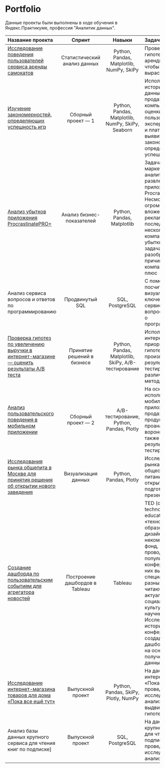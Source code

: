 # Portfolio

Данные проекты были выполнены в ходе обучения в Яндекс.Практикуме, профессия "Аналитик данных".

| Название проекта                                                                     |  Спринт                         | Навыки                                   | Задачи проекта      |
|:-------------------------------------------------------------------------------------|:-------------------------------:|:----------------------------------------:|:--------------------|
|[Исследование поведения пользователей сервиса аренды самокатов](https://github.com/Daria-2024/Portfolio/tree/main/Исследование%20поведения%20пользователей%20сервиса%20аренды%20самокатов)                      | Статистический анализ данных    | Python, Pandas, Matplotlib, NumPy, SkiPy | Проверите гипотезы сервиса аренды самокатов, чтобы помочь вырастить бизнес |
|[Изучение закономерностей, определяющих успешность игр](https://github.com/Daria-2024/Portfolio/tree/main/Изучение%20закономерностей%2C%20определяющих%20успешность%20игр)                              | Сборный проект — 1              | Python, Pandas, Matplotlib, NumPy, SkiPy, Seaborn        | Используя исторические данные о продажах компьютерных игр, оценки пользователей и экспертов, жанры и платформы, выявить закономерности, определяющие успешность игры | 
|[Анализ убытков приложения ProcrastinatePRO+](https://github.com/Daria-2024/Portfolio/tree/main/Анализ%20убытков%20приложения%20ProcrastinatePRO+)                                        | Анализ бизнес-показателей       | Python, Pandas, Matplotlib               | Задача для маркетингового аналитика развлекательного приложения Procrastinate Pro+. Несмотря на огромные вложения в рекламу, последние несколько месяцев компания терпит убытки. Ваша задача — разобраться в причинах и помочь компании выйти в плюс |  
|Анализ сервиса вопросов и ответов по программированию                              | Продвинутый SQL                 | SQL, PostgreSQL                          | С помощью SQL посчитаете и визуализируете ключевые метрики сервис-системы вопросов и ответов о программировании |  
|[Проверка гипотез по увеличению выручки в интернет-магазине — оценить результаты A/B теста](https://github.com/Daria-2024/Portfolio/tree/main/Проверка%20гипотез%20по%20увеличению%20выручки%20в%20интернет-магазине) | Принятие решений в бизнесе | Python, Pandas, Matplotlib, SkiPy, A/B-тестирование | Используя данные интернет-магазина приоритезировать гипотезы, произвести оценку результатов A/B-тестирования различными методами |  
|[Анализ пользовательского поведения в мобильном приложении](https://github.com/Daria-2024/Portfolio/tree/main/Анализ%20пользовательского%20поведения%20в%20мобильном%20приложении)                        | Сборный проект — 2              | A/B-тестирование, Python, Pandas, Plotly | На основе данных использования мобильного приложения для продажи продуктов питания проанализировать воронку продаж, а также оценить результаты A/A/B-тестирования |
|[Исследования рынка общепита в Москве для принятия решения об открытии нового заведения](https://github.com/Daria-2024/Portfolio/tree/main/Исследования%20рынка%20общепита%20в%20Москве) | Визуализация данных        | Python, Pandas, Plotly                   | Исследование рынка общественного питания на основе открытых данных, подготовка презентации |  
|[Создание дашборда по пользовательским событиям для агрегатора новостей](https://github.com/Daria-2024/Portfolio/tree/main/Создание%20дашборда%20(tableau))            | Построение дашбордов в Tableau  | Tableau                                  | TED (от англ. technology, education, design — «технологии, образование, дизайн») — некоммерческий фонд, который проводит популярные конференции. На них выступают специалисты из разных областей и читают лекции на актуальные социальные, культурные и научные темы. Исследуете историю TED-конференций и создадите дашборд в Tableau на основе полученных данных |  
|[Исследование интернет-магазина товаров для дома «Пока все ещё тут»](https://github.com/Daria-2024/Portfolio/tree/main/Исследование%20интернет-магазина%20товаров%20для%20дома)                | Выпускной проект                | Python, Pandas, SkiPy, Plotly, NumPy     | На данных интернет-магазина «Пока все ещё тут» проведем исследовательский анализ и проверим выдвинутые гипотезы |
|Анализ базы данных крупного сервиса для чтения книг по подписке]           | Выпускной проект                | SQL, PostgreSQL    | На данных крупного сервиса для чтения книг по подписке проведем исследовательский анализ |  
